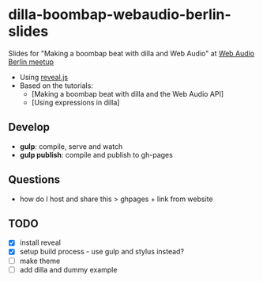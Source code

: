 # dilla-boombap-webaudio-berlin-slides
Slides for "Making a boombap beat with dilla and Web Audio" at [Web Audio Berlin meetup](www.meetup.com/Berlin-Web-Audio-Meetup/)

- Using [reveal.js](https://github.com/hakimel/reveal.js)
- Based on the tutorials:
  - [Making a boombap beat with dilla and the Web Audio API]
  - [Using expressions in dilla]

## Develop

- **gulp**: compile, serve and watch
- **gulp publish**: compile and publish to gh-pages

## Questions

- how do I host and share this > ghpages + link from website

## TODO

- [x] install reveal
- [x] setup build process - use gulp and stylus instead?
- [ ] make theme
- [ ] add dilla and dummy example
